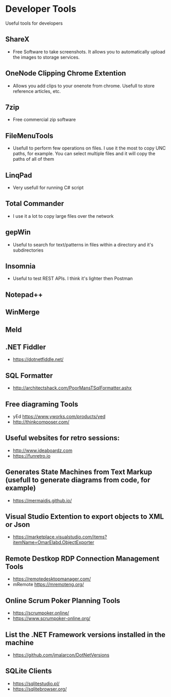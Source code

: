 # Developer Tools
Useful tools for developers

## ShareX
* Free Software to take screenshots. It allows you to automatically upload the images to storage services.

## OneNode Clipping Chrome Extention
* Allows you add clips to your onenote from chrome. Usefull to store reference articles, etc.

## 7zip
* Free commercial zip software

## FileMenuTools
* Usefull to perform few operations on files. I use it the most to copy UNC paths, for example. You can select multiple files and it will copy the paths of all of them

## LinqPad
* Very usefull for running C# script

## Total Commander
* I use it a lot to copy large files over the network

## gepWin
* Useful to search for text/patterns in files within a directory and it's subdirectories

## Insomnia
* Useful to test REST APIs. I think it's lighter then Postman

## Notepad++

## WinMerge

## Meld

## .NET Fiddler
* https://dotnetfiddle.net/

## SQL Formatter
* http://architectshack.com/PoorMansTSqlFormatter.ashx

## Free diagraming Tools
* yEd https://www.yworks.com/products/yed
* http://thinkcomposer.com/


## Useful websites for retro sessions:
* http://www.ideaboardz.com
* https://funretro.io

## Generates State Machines from Text Markup (usefull to generate diagrams from code, for example)
* https://mermaidjs.github.io/ 

## Visual Studio Extention to export objects to XML or Json
* https://marketplace.visualstudio.com/items?itemName=OmarElabd.ObjectExporter

## Remote Destkop RDP Connection Management Tools
* https://remotedesktopmanager.com/
* mRemote https://mremoteng.org/

## Online Scrum Poker Planning Tools
* https://scrumpoker.online/
* https://www.scrumpoker-online.org/

## List the .NET Framework versions installed in the machine
* https://github.com/jmalarcon/DotNetVersions

## SQLite Clients
* https://sqlitestudio.pl/
* https://sqlitebrowser.org/
